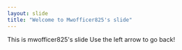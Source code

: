 ```yaml
---
layout: slide
title: "Welcome to Mwofficer825's slide"
---
```

This is mwofficer825's slide
Use the left arrow to go back!